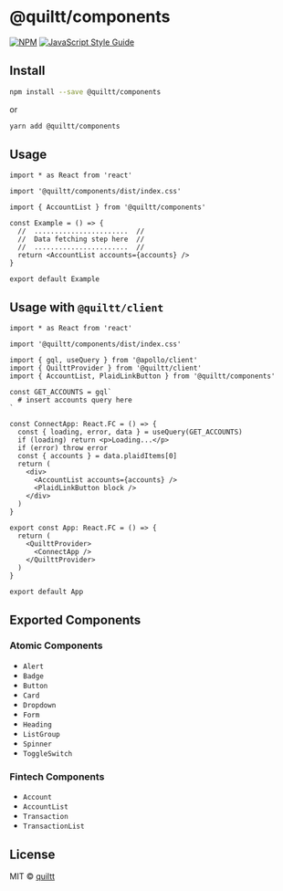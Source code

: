 # @quiltt/components

[![NPM](https://img.shields.io/npm/v/@quiltt/components.svg)](https://www.npmjs.com/package/@quiltt/components) [![JavaScript Style Guide](https://img.shields.io/badge/code_style-airbnb-brightgreen.svg)](https://github.com/airbnb/javascript/tree/master/react)

## Install

```bash
npm install --save @quiltt/components
```

or

```bash
yarn add @quiltt/components
```

## Usage

```tsx
import * as React from 'react'

import '@quiltt/components/dist/index.css'

import { AccountList } from '@quiltt/components'

const Example = () => {
  //  .......................  //
  //  Data fetching step here  //
  //  .......................  //
  return <AccountList accounts={accounts} />
}

export default Example
```

## Usage with `@quiltt/client`

```tsx
import * as React from 'react'

import '@quiltt/components/dist/index.css'

import { gql, useQuery } from '@apollo/client'
import { QuilttProvider } from '@quiltt/client'
import { AccountList, PlaidLinkButton } from '@quiltt/components'

const GET_ACCOUNTS = gql`
  # insert accounts query here
`

const ConnectApp: React.FC = () => {
  const { loading, error, data } = useQuery(GET_ACCOUNTS)
  if (loading) return <p>Loading...</p>
  if (error) throw error
  const { accounts } = data.plaidItems[0]
  return (
    <div>
      <AccountList accounts={accounts} />
      <PlaidLinkButton block />
    </div>
  )
}

export const App: React.FC = () => {
  return (
    <QuilttProvider>
      <ConnectApp />
    </QuilttProvider>
  )
}

export default App
```

## Exported Components

### Atomic Components

- `Alert`
- `Badge`
- `Button`
- `Card`
- `Dropdown`
- `Form`
- `Heading`
- `ListGroup`
- `Spinner`
- `ToggleSwitch`

### Fintech Components

- `Account`
- `AccountList`
- `Transaction`
- `TransactionList`

## License

MIT © [quiltt](https://github.com/quiltt)
